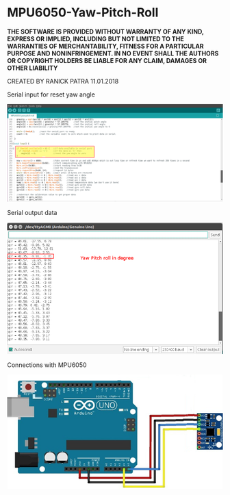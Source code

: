 # MPU6050-Yaw-Pitch-Roll

**THE SOFTWARE IS PROVIDED WITHOUT WARRANTY OF ANY KIND, EXPRESS OR
 IMPLIED, INCLUDING BUT NOT LIMITED TO THE WARRANTIES OF MERCHANTABILITY,
 FITNESS FOR A PARTICULAR PURPOSE AND NONINFRINGEMENT. IN NO EVENT SHALL THE
 AUTHORS OR COPYRIGHT HOLDERS BE LIABLE FOR ANY CLAIM, DAMAGES OR OTHER LIABILITY**

CREATED BY RANICK PATRA 11.01.2018

Serial input for reset yaw angle

![](program_short.png)

Serial output data

![](serial_data.png)

Connections with MPU6050

![](connections.jpg)


